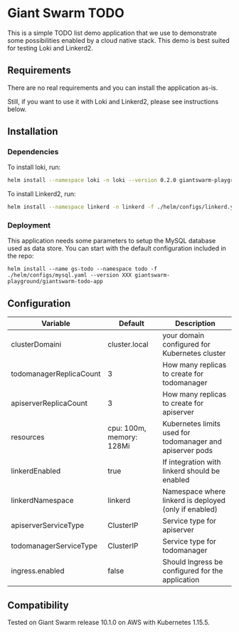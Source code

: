 # Giant Swarm TODO

This is a simple TODO list demo application that we use to demonstrate some possibilities
enabled by a cloud native stack. This demo is best suited for testing Loki and Linkerd2.

## Requirements

There are no real requirements and you can install the application as-is.

Still, if you want to use it with Loki and Linkerd2, please see instructions below.

## Installation

### Dependencies

To install loki, run:

```bash
helm install --namespace loki -n loki --version 0.2.0 giantswarm-playground/loki-stack-app
```

To install Linkerd2, run:

```bash
helm install --namespace linkerd -n linkerd -f ./helm/configs/linkerd.yaml --version 0.2.1 giantswarm-playground/linkerd2-app
```

### Deployment

This application needs some parameters to setup the MySQL database used as data store. You can
start with the default configuration included in the repo:

```text
helm install --name gs-todo --namespace todo -f ./helm/configs/mysql.yaml --version XXX giantswarm-playground/giantswarm-todo-app
```

## Configuration

| Variable                | Default                  | Description                                               |
| ----------------------- | ------------------------ | --------------------------------------------------------- |
| clusterDomaini          | cluster.local            | your domain configured for Kubernetes cluster             |
| todomanagerReplicaCount | 3                        | How many replicas to create for todomanager               |
| apiserverReplicaCount   | 3                        | How many replicas to create for apiserver                 |
| resources               | cpu: 100m, memory: 128Mi | Kubernetes limits used for todomanager and apiserver pods |
| linkerdEnabled          | true                     | If integration with linkerd should be enabled             |
| linkerdNamespace        | linkerd                  | Namespace where linkerd is deployed (only if enabled)     |
| apiserverServiceType    | ClusterIP                | Service type for apiserver                                |
| todomanagerServiceType  | ClusterIP                | Service type for todomanager                              |
| ingress.enabled         | false                    | Should Ingress be configured for the application          |

## Compatibility

Tested on Giant Swarm release 10.1.0 on AWS with Kubernetes 1.15.5.
